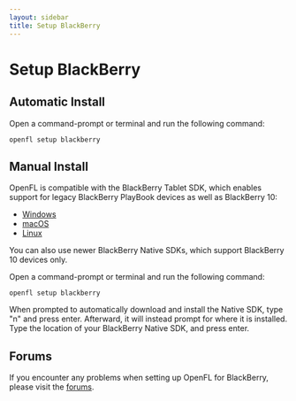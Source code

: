 ```yaml
---
layout: sidebar
title: Setup BlackBerry
---
```


# Setup BlackBerry

## Automatic Install

Open a command-prompt or terminal and run the following command:

    openfl setup blackberry

## Manual Install

OpenFL is compatible with the BlackBerry Tablet SDK, which enables support for legacy BlackBerry PlayBook devices as well as BlackBerry 10:

 * [Windows](http://developer.blackberry.com/native/downloads/fetch/installer-bbndk-2.1.0-win32-1032-201209271809-201209280007.exe)
 * [macOS](http://developer.blackberry.com/native/downloads/fetch/installer-bbndk-2.1.0-macosx-1032-201209271809-201209280007.dmg)
 * [Linux](http://developer.blackberry.com/native/downloads/fetch/installer-bbndk-2.1.0-linux-1032-201209271809-201209280007.bin)

You can also use newer BlackBerry Native SDKs, which support BlackBerry 10 devices only.

Open a command-prompt or terminal and run the following command:

    openfl setup blackberry

When prompted to automatically download and install the Native SDK, type "n" and press enter. Afterward, it will instead prompt for where it is installed. Type the location of your BlackBerry Native SDK, and press enter.

## Forums

If you encounter any problems when setting up OpenFL for BlackBerry, please visit the [forums](http://community.openfl.org/c/help).
